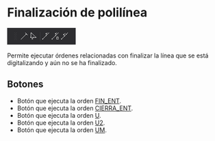 # Finalización de polilínea

![Barra de herramientas Finalizaci&#xF3;n de polil&#xED;nea](../../../../.gitbook/assets/finalizacionpolilinea.png)

Permite ejecutar órdenes relacionadas con finalizar la línea que se está digitalizando y aún no se ha finalizado.

## Botones

* Botón que ejecuta la orden [FIN\_ENT](../ventana-de-dibujo/ordenes/f/fin-ent.md).
* Botón que ejecuta la orden [CIERRA\_ENT](../ventana-de-dibujo/ordenes/c/cierra-ent.md).
* Botón que ejecuta la orden [U](../ventana-de-dibujo/ordenes/u/u.md).
* Botón que ejecuta la orden [U2](../ventana-de-dibujo/ordenes/u/u2.md).
* Botón que ejecuta la orden [UM](../ventana-de-dibujo/ordenes/u/um.md).





